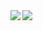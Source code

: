 <a>
  <img align="left" src="https://github-readme-stats.vercel.app/api?username=TakeruEndo&show_icons=true&theme=tokyonight" />
</a>
<a>
  <img align="left" src="https://github-readme-stats.vercel.app/api/top-langs/?username=TakeruEndo" />
</a>
